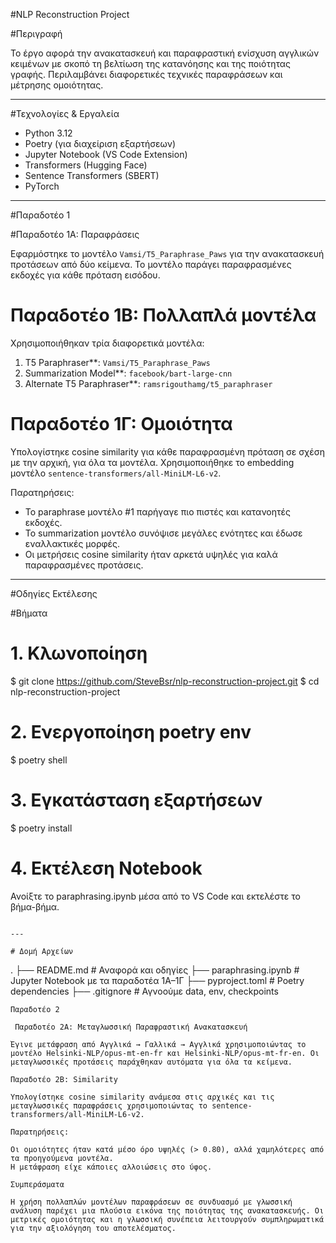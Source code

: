 #NLP Reconstruction Project

#Περιγραφή

Το έργο αφορά την ανακατασκευή και παραφραστική ενίσχυση αγγλικών κειμένων με σκοπό τη βελτίωση της κατανόησης και της ποιότητας γραφής. Περιλαμβάνει διαφορετικές τεχνικές παραφράσεων και μέτρησης ομοιότητας.

---

#Τεχνολογίες & Εργαλεία

- Python 3.12
- Poetry (για διαχείριση εξαρτήσεων)
- Jupyter Notebook (VS Code Extension)
- Transformers (Hugging Face)
- Sentence Transformers (SBERT)
- PyTorch

---

#Παραδοτέο 1

#Παραδοτέο 1Α: Παραφράσεις

Εφαρμόστηκε το μοντέλο `Vamsi/T5_Paraphrase_Paws` για την ανακατασκευή προτάσεων από δύο κείμενα. Το μοντέλο παράγει παραφρασμένες εκδοχές για κάθε πρόταση εισόδου.

# Παραδοτέο 1Β: Πολλαπλά μοντέλα

Χρησιμοποιήθηκαν τρία διαφορετικά μοντέλα:

1. T5 Paraphraser**: `Vamsi/T5_Paraphrase_Paws`
2. Summarization Model**: `facebook/bart-large-cnn`
3. Alternate T5 Paraphraser**: `ramsrigouthamg/t5_paraphraser`

# Παραδοτέο 1Γ: Ομοιότητα

Υπολογίστηκε cosine similarity για κάθε παραφρασμένη πρόταση σε σχέση με την αρχική, για όλα τα μοντέλα. Χρησιμοποιήθηκε το embedding μοντέλο `sentence-transformers/all-MiniLM-L6-v2`.

Παρατηρήσεις:

- Το paraphrase μοντέλο #1 παρήγαγε πιο πιστές και κατανοητές εκδοχές.
- Το summarization μοντέλο συνόψισε μεγάλες ενότητες και έδωσε εναλλακτικές μορφές.
- Οι μετρήσεις cosine similarity ήταν αρκετά υψηλές για καλά παραφρασμένες προτάσεις.

---

#Οδηγίες Εκτέλεσης

#Βήματα

# 1. Κλωνοποίηση
$ git clone https://github.com/SteveBsr/nlp-reconstruction-project.git
$ cd nlp-reconstruction-project

# 2. Ενεργοποίηση poetry env
$ poetry shell

# 3. Εγκατάσταση εξαρτήσεων
$ poetry install

# 4. Εκτέλεση Notebook
Ανοίξτε το paraphrasing.ipynb μέσα από το VS Code και εκτελέστε το βήμα-βήμα.
```

---

# Δομή Αρχείων

```
.
├── README.md              # Αναφορά και οδηγίες
├── paraphrasing.ipynb     # Jupyter Notebook με τα παραδοτέα 1Α–1Γ
├── pyproject.toml         # Poetry dependencies
├── .gitignore             # Αγνοούμε data, env, checkpoints
```
Παραδοτέο 2

 Παραδοτέο 2Α: Μεταγλωσσική Παραφραστική Ανακατασκευή

Έγινε μετάφραση από Αγγλικά → Γαλλικά → Αγγλικά χρησιμοποιώντας το μοντέλο Helsinki-NLP/opus-mt-en-fr και Helsinki-NLP/opus-mt-fr-en. Οι μεταγλωσσικές προτάσεις παράχθηκαν αυτόματα για όλα τα κείμενα.

Παραδοτέο 2Β: Similarity

Υπολογίστηκε cosine similarity ανάμεσα στις αρχικές και τις μεταγλωσσικές παραφράσεις χρησιμοποιώντας το sentence-transformers/all-MiniLM-L6-v2.

Παρατηρήσεις:

Οι ομοιότητες ήταν κατά μέσο όρο υψηλές (> 0.80), αλλά χαμηλότερες από τα προηγούμενα μοντέλα.
Η μετάφραση είχε κάποιες αλλοιώσεις στο ύφος.

Συμπεράσματα

Η χρήση πολλαπλών μοντέλων παραφράσεων σε συνδυασμό με γλωσσική ανάλυση παρέχει μια πλούσια εικόνα της ποιότητας της ανακατασκευής. Οι μετρικές ομοιότητας και η γλωσσική συνέπεια λειτουργούν συμπληρωματικά για την αξιολόγηση του αποτελέσματος.
